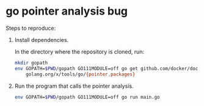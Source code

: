 # go pointer analysis bug

Steps to reproduce:

1. Install dependencies.

    In the directory where the repository is cloned, run:

    ```bash
    mkdir gopath
    env GOPATH=$PWD/gopath GO111MODULE=off go get github.com/docker/docker \
        golang.org/x/tools/go/{pointer,packages}
    ```

2. Run the program that calls the pointer analysis.

    ```bash
    env GOPATH=$PWD/gopath GO111MODULE=off go run main.go
    ```
